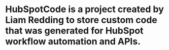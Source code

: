 # HubSpotCode is a project created by Liam Redding to store custom code that was generated for HubSpot workflow automation and APIs. 
